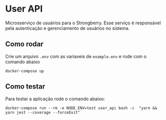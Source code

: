 # User API

Microsserviço de usuários para o Strongberry. Esse serviço é responsável pela autenticação e gerenciamento de usuários no sistema.

## Como rodar

Crie um arquivo `.env` com as variaveis de `example.env` e rode com o comando abaixo

```
docker-compose up
```

## Como testar

Para testar a aplicação rode o comando abaixo:

```
docker-compose run --rm -e NODE_ENV=test user_api bash -c  "yarn && yarn jest --coverage --forceExit"
```